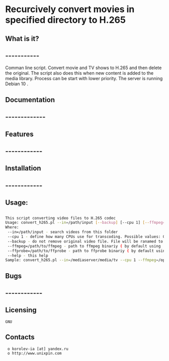 #					Recurcively convert movies in specified directory to H.265


##  What is it?
##  -----------
Comman line script.
Convert movie and TV shows to H.265 and then delete the original. 
The script also does this when new content is added to the media library.
Process can be start with lower priority.
The server is running Debian 10 .	

##  Documentation
##  -------------


##  Features
##  ------------


##  Installation
##  ------------


##	Usage:
##
```bash
This script converting video files to H.265 codec 
Usage: convert_h265.pl --in=/path/input [--backup] [--cpu 1] [--ffmpeg=/path/to/ffmpeg][--ffprobe=/path/to/ffprobe]  [--help]
Where:
 --in=/path/input - search videos from this folder 
 --cpu 1 - define how many CPUs use for transcoding. Possible values: 0 - mean use all CPUs, from 1 to all CPU cores ( can be checked with 'nproc' linux command ), default -1.
 --backup - do not remove original video file. File will be ranamed to 'original_video_filename.backup'
 --ffmpeg=/path/to/ffmpeg - path to ffmpeg binariy ( by default using 'ffmpeg', must be found in environment PATH )
 --ffprobe=/path/to/ffprobe - path to ffprobe binariy ( by default using 'ffprobe', must be found in environment PATH )
 --help - this help
Sample:	convert_h265.pl --in=/mediaserver/media/tv --cpu 1 --ffmpeg=/opt/ffmpeg/bin/ffmpeg --ffprobe=/opt/ffmpeg/bin/ffprobe 
```



##  Bugs
##  ------------



  Licensing
  ---------
	GNU

  Contacts
  --------

     o korolev-ia [at] yandex.ru
     o http://www.unixpin.com

